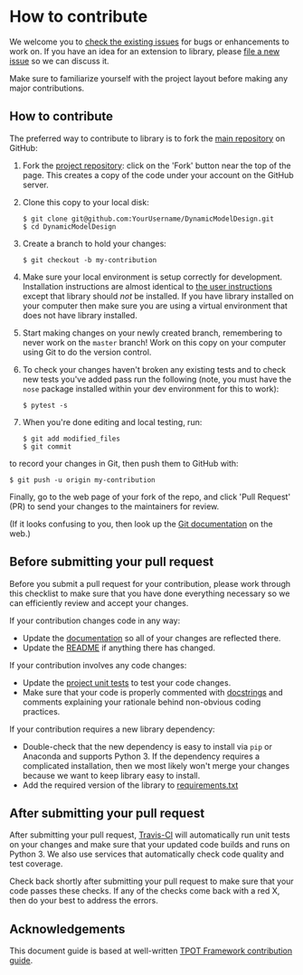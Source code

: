 How to contribute
=================

We welcome you to [check the existing
issues](https://github.com/ITMO-NSS-team/DynamicModelDesign/issues) for bugs or
enhancements to work on. If you have an idea for an extension to library,
please [file a new issue](https://github.com/ITMO-NSS-team/DynamicModelDesign/issues/new)
so we can discuss it.

Make sure to familiarize yourself with the project layout before making
any major contributions.

How to contribute
-----------------

The preferred way to contribute to library is to fork the [main
repository](https://github.com/ITMO-NSS-team/DynamicModelDesign) on GitHub:

1.  Fork the [project repository](https://github.com/ITMO-NSS-team/DynamicModelDesign):
    click on the \'Fork\' button near the top of the page. This creates
    a copy of the code under your account on the GitHub server.

2.  Clone this copy to your local disk:

        $ git clone git@github.com:YourUsername/DynamicModelDesign.git
        $ cd DynamicModelDesign

3.  Create a branch to hold your changes:

        $ git checkout -b my-contribution

4.  Make sure your local environment is setup correctly for development.
    Installation instructions are almost identical to [the user
    instructions](installing.md) except that library should *not* be
    installed. If you have library installed on your computer then make
    sure you are using a virtual environment that does not have library
    installed.

5.  Start making changes on your newly created branch, remembering to
    never work on the `master` branch! Work on this copy on your
    computer using Git to do the version control.

6.  To check your changes haven\'t broken any existing tests and to
    check new tests you\'ve added pass run the following (note, you must
    have the `nose` package installed within your dev environment for
    this to work):

        $ pytest -s

7.  When you\'re done editing and local testing, run:

        $ git add modified_files
        $ git commit

to record your changes in Git, then push them to GitHub with:

    $ git push -u origin my-contribution

Finally, go to the web page of your fork of the repo, and click
\'Pull Request\' (PR) to send your changes to the maintainers for
review.

(If it looks confusing to you, then look up the [Git
documentation](http://git-scm.com/documentation) on the web.)

Before submitting your pull request
-----------------------------------

Before you submit a pull request for your contribution, please work
through this checklist to make sure that you have done everything
necessary so we can efficiently review and accept your changes.

If your contribution changes code in any way:

-   Update the
    [documentation](https://github.com/ITMO-NSS-team/DynamicModelDesign/tree/master/docs)
    so all of your changes are reflected there.
-   Update the
    [README](https://github.com/ITMO-NSS-team/DynamicModelDesign/blob/master/README.md)
    if anything there has changed.

If your contribution involves any code changes:

-   Update the [project unit
    tests](https://github.com/ITMO-NSS-team/DynamicModelDesign/tree/master/test) to test
    your code changes.
-   Make sure that your code is properly commented with
    [docstrings](https://www.python.org/dev/peps/pep-0257/) and comments
    explaining your rationale behind non-obvious coding practices.

If your contribution requires a new library dependency:

-   Double-check that the new dependency is easy to install via `pip` or
    Anaconda and supports Python 3. If the dependency requires a
    complicated installation, then we most likely won\'t merge your
    changes because we want to keep library easy to install.
-   Add the required version of the library to
    [requirements.txt](https://github.com/ITMO-NSS-team/DynamicModelDesign/blob/master/requirements.txt)

After submitting your pull request
----------------------------------

After submitting your pull request, [Travis-CI](https://travis-ci.com/)
will automatically run unit tests on your changes and make sure that
your updated code builds and runs on Python 3. We also use services that
automatically check code quality and test coverage.

Check back shortly after submitting your pull request to make sure that
your code passes these checks. If any of the checks come back with a red
X, then do your best to address the errors.

Acknowledgements
----------------

This document guide is based at well-written [TPOT Framework
contribution
guide](https://github.com/EpistasisLab/tpot/blob/master/docs_sources/contributing.md).
